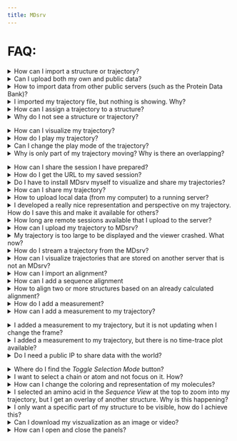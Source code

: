 ```yaml
---
title: MDsrv
---
```


# FAQ:

<div class='faq'>

<a name='t-import'></a>
<details>
    <summary>How can I import a structure or trajectory?</summary>
<p><div markdown="1">
You can find a detailed description on how to import structures and trajectories, inluding a video, in the tutorial section under <a href="tutorial.html#t-import">Importing structures and trajectories</a>.
</div></p></details>

<details>
    <summary>Can I upload both my own and public data?</summary>
<p><div markdown="1">
Yes, you can upload your own and public data. Check out the tutorial on <a href="tutorial.html#t-import">Importing structures and trajectories</a>.
</div></p></details>

<details>
    <summary>How to import data from other public servers (such as the Protein Data Bank)?</summary>
<p><div markdown="1">
It is possible to directly import data from public data bases like the PDB. Just follow the tutorial on <a href="tutorial.html#t-import">Importing structures and trajectories</a>.
</div></p></details>

<details>
    <summary>I imported my trajectory file, but nothing is showing. Why?</summary>
<p><div markdown="1">
When you upload a file with the coordinates for a trajectory, for example a _.xtc_ file, you must also import a structure to which you can match the coordinates. Otherwise, you will not see a representation of your data. 
You can find a detailes description on how to assign a trajectory to a structure, including a video, in the tutorial section under <a href="tutorial.html#t-assign-traj">Assign a trajectory to a structure</a>.
</div></p></details>

<details>
    <summary>How can I assign a trajectory to a structure?</summary>
<p><div markdown="1">
You can find a detailes description on how to assign a trajectory to a structure, including a video, in the tutorial section under <a href="tutorial.html#t-assign-traj">Assign a trajectory to a structure</a>.
</div></p></details>

<details>
    <summary>Why do I not see a structure or trajectory?</summary>
<p><div markdown="1">
If you do not see a structure after you imported , there may have been an error during the importing process. Check the _Log_ at the bottom to identify possible errors.

If you imported a coordinate file of a trajectory, you must also import a structure you can match the coordinates to. Follow the steps in the tutorial on <a href="tutorial.html#t-assign-traj">Assign a trajectory to a structure</a>.

If your structure was visible before and now it is not, you may need to check the _State Tree_ to see if your structure is still available. If you can find your structure, check the _visibility toggle_ (eye icon) and turn it on if necessary. If your structure is no longer available, you will need to import it again.
</div></p></details>

<a name='faq-vis-traj'></a>
<details>
    <summary>How can I visualize my trajectory?</summary>
<p><div markdown="1">
To visualize your trajectory follow the steps in the tutorials:
- <a href="tutorial.html#t-import">Importing structures and trajectories</a>
- <a href="tutorial.html#t-assign-traj">Assign a trajectory to a structure</a>
- <a href="tutorial.html#t-play">Play trajectory</a>
</div></p></details>

<details>
    <summary>How do I play my trajectory?</summary>
<p><div markdown="1">
You can find a detailed description on how to play a trajectory, inluding a video, in the tutorial section under <a href="tutorial.html#t-play">Play trajectory</a>.
</div></p></details>

<details>
    <summary>Can I change the play mode of the trajectory?</summary>
<p><div markdown="1">

Yes you can. After importing and assigning you trajectory, the _Select Animation_ button will appear.

<center><img src='images/animation_mode_1.png'></center>

1. Select the button to open an additional menu for changing the plan mode of the trajectory.
<center><img src='images/animation_mode_2.png'></center>
2. Select _Start_ to play the trajectory.
</div></p></details>

<details>
    <summary>Why is only part of my trajectory moving? Why is there an overlapping?</summary>
<p><div markdown="1">
After you have assigned your trajectory to your structure, you have not cleaned up the visualization. Currently, both the models of your static structure and your moving trajectory are displayed. To clean up your visualization, open the _State Tree_ on the left and turn off the visibility for your static structure to which you assigned the coordinates of your trajectory.

For a more detailed description on how to clean up the visulation, you can check out the tutorial on <a href="tutorial.html#t-assign-traj">Assign a trajectory to a structure</a>.
</div></p></details>

<a name='faq-share-session'></a>
<details>
    <summary>How can I share the session I have prepared?</summary>
<p><div markdown="1">
You can share your session in two ways. A detailed description on how to share a session, inluding a video, can be found in the tutorial section under <a href="tutorial.html#t-share-session">Sharing a session</a>.
</div></p></details>

<details>
    <summary>How do I get the URL to my saved session?</summary>
<p><div markdown="1">
After you saved your session to the MDsrv, you have to right-click on your session in the session list. A new tab will open with the URL you want to share.

For a more detailed description on how to save a session to the MDsrv and obtain the URL for sharing your session, you can check out the tutorial on <a href="tutorial.html#t-share-session">Sharing a session</a>.
</div></p></details>

<details>
    <summary>Do I have to install MDsrv myself to visualize and share my trajectories?</summary>
<p><div markdown="1">
No, you can use our server to visualize and share your trajectories. You can find different Tutorials on how to import and share structures and trajectories on the <a href="tutorial.html">Tutorial</a> page.
</div></p></details>

<details>
    <summary>How can I share my trajectory?</summary>
<p><div markdown="1">
You can share your trajectory by sharing your session. Check out the Tutorial <a href="tutorial.html#t-share-session">Sharing a session</a>.
</div></p></details>

<details>
    <summary>How to upload local data (from my computer) to a running server?</summary>
<p><div markdown="1">
To upload the data you have locally stored on your computer you first have to import the data into the client and prepare a session to your desires. Then you can store this session on a running server by following the steps in the tutorial on <a href="tutorial.html#t-share-session">Sharing a session</a>.

If you want to upload a trajectory to the MDsrv, because it is too large to vizualize without the client crashing, you can upload the trajectory to the MDsrv by following the steps in the tutorial <a href="tutorial.html#t-upload-traj">Upload a trajectory to the MDsrv</a>.
</div></p></details>

<details>
    <summary>I developed a really nice representation and perspective on my trajectory. How do I save this and make it available for others?</summary>
<p><div markdown="1">
Check out the FAQ: <a href="#faq-share-session">How can I share the session I have prepared?</a>
</div></p></details>

<details>
    <summary>How long are remote sessions available that I upload to the server?</summary>
<p><div markdown="1">

</div></p></details>

<details>
    <summary>How can I upload my trajectory to MDsrv?</summary>
<p><div markdown="1">
You can upload a trajectory to the MDsrv for streaming. Note that the trajectory must be publicly available on a server. Follow the steps in the tutorial <a href="tutorial.html#t-upload-traj">Upload a trajectory to the MDsrv</a>.
</div></p></details>

<details>
    <summary>My trajectory is too large to be displayed and the viewer crashed. What now?</summary>
<p><div markdown="1">
To visualize and share large trajectories, you either need to set up your own server or upload the trajectory to our MDsrv.

To set up your own MDsrv, check out the <a href="install.html">Install</a> page.

To upload the trajectory to our server, check out the tutorial <a href="tutorial.html#t-upload-traj">Upload a trajectory to the MDsrv</a>.
</div></p></details>

<details>
    <summary>How do I stream a trajectory from the MDsrv?</summary>
<p><div markdown="1">
You can find a detailed description on how to stream a trajectory from the MDsrv, inluding a video, in the tutorial section under <a href="tutorial.html#t-stream-traj">Stream a trajectory from the MDsrv</a>.
</div></p></details>

<details>
    <summary>How can I visualize trajectories that are stored on another server that is not an MDsrv?</summary>
<p><div markdown="1">
You can download the trajectory to your computer and follow the steps on <a href="#faq-vis-traj">how to visualize your trajectory</a>.

If the trajectory is too large to vizualize it this way, you can upload it to our MDsrv by follow the steps in the tutorial <a href="tutorial.html#t-upload-traj">Upload a trajectory to the MDsrv</a>.

You can also set up your own MDsrv to stream the trajectory. Check out the <a href="install.html">Installation</a> page.
</div></p></details>

<details>
    <summary>How can I import an alignment?</summary>
<p><div markdown="1">
Import the Clustal file (_.aln_) using the _Open Local Files_ menu in the _Home_ panel on the left-hand side. 

To match the alignemnt to structures, check out the tutorial on <a href="tutorial.html#t-alignment">Superpose structures based on a sequence alignment</a>.
</div></p></details>

<details>
    <summary>How can I add a sequence alignment</summary>
<p><div markdown="1">
You can find a detailed description on how to add a sequence alinment, inluding a video, in the tutorial section under <a href="tutorial.html#t-alignment">Superpose structures based on a sequence alignment</a>.
</div></p></details>

<details>
    <summary>How to align two or more structures based on an already calculated alignment?</summary>
<p><div markdown="1">
You can find a detailed description on how to align two or more structures based on an already calculated alignment, inluding a video, in the tutorial section under <a href="tutorial.html#t-alignment">Superpose structures based on a sequence alignment</a>.
</div></p></details>

<details>
    <summary>How do I add a measurement?</summary>
<p><div markdown="1">
You can find a detailed description on how to add a measurement, inluding a video, in the tutorial section under <a href="tutorial.html#t-plot">Add a time-trace plot of a measurement for a trajectory</a>. The first part of the tutorial describes how a measurement is added. 
</div></p></details>

<details>
    <summary>How can I add a measurement to my trajectory?</summary>
<p><div markdown="1">
You can find a detailed description on how to add a measurement to a trajectory, inluding a video, in the tutorial section under <a href="tutorial.html#t-plot">Superpose structures based on a sequence alignment</a>. The first part covers the adding of a measurement to the trajectory.
</div></p></details>

<a name='faq_measurement_fix'></a>
<details>
    <summary>I added a measurement to my trajectory, but it is not updating when I change the frame?</summary>
<p><div markdown="1">
If you imported and assigned the trajectory correctly, you may not have cleaned up your visualization and added the measurement to your static structure to which you assigned the coordinates of your trajectory. 

If you have cleaned up the visualization and this still occurs, you probably selected the structures for your measurement using the _Sequence View_ at the top. Even if you have cleaned up the visualization, the _Sequence View_ still contains all the sequences from the static structure, and you probably added the measurement to it. To change the sequences in the _Sequence View_ to your trajectory, select the drop-down menu to the right of _Sequence of_. The tricky part is that they both have the same name. Once you have selected your trajectory in the _Sequence View_, make sure that the visibility of your static structure is turned off. Then hover over the sequence in the _Sequence View_ and check to see if the corresponding residues are highlighted in the displayed trajectory. If so, then the sequences in the _Sequence View_ are from your trajectory. Now you can add the measurement again.

<center>
    <figure class='video_container'>
        <video width='75%' controls='true' allowfullscreen='true' poster='./videos/poster/measurement_fix.png'>
            <source src='./videos/measurement_fix.mp4' type='video/mp4'>
        </video>
    </figure>
</center>
</div></p></details>

<details>
    <summary>I added a measurement to my trajectory, but there is no time-trace plot available?</summary>
<p><div markdown="1">
If you imported and assigned the trajectory correctly, you may not have cleaned up your visualization and added the measurement to your static structure to which you assigned the coordinates of your trajectory. 

To fix your problem, check out the steps or the video in FAQ: <a href="#faq_measurement_fix">I added a measurement to my trajectory, but it is not updating when I change the frame?</a>
</div></p></details>

<details>
    <summary>Do I need a public IP to share data with the world?</summary>
<p><div markdown="1">
To make your server globally visible you need a public IP. Otherwise it is only visible to devices within your local network.
</div></p></details>

<a name='faq_selection_mode_button'></a>
<details>
    <summary>Where do I find the <i>Toggle Selection Mode</i> button?</summary>
<p><div markdown="1">
<center><img src='images/toggle_selection_mode_2.png'></center>
</div></p></details>

<details>
    <summary>I want to select a chain or atom and not focus on it. How?</summary>
<p><div markdown="1">

If you are trying to select a structures, but he camera is always focusing on it, you forgot to toggle the _Selction Mode_. To active the _Selection Mode_, click the _Toggle Selection Mode_ button (check out the FAQ on <a href="#faq_selection_mode_button">Where do I find the <i>Toggle Selection Mode</i> button?</a>). The _Selection Mode_ is active as long as the _Selection Mode Menu_ is visible at the top of the white canvas. 
<center><img src='images/selection_menu.png'></center>
</div></p></details>

<details>
    <summary>How can I change the coloring and representation of my molecules?</summary>
<p><div markdown="1">
There are multiple ways to change the coloring of the representation of your molecules.
You can descide between changing the color of a whole component or just a selection you made.

- To change the color of a whole component:
    1. Open the _Components_ menu in the _Structure Tools_ panel on the right side. 
    2. There you will find a list of all components in the scene. 
    <center><img src='images/components_coloring_1.png'></center>
    3. Select the _Options_ button for the component you want to color (button with three dots). A submenu will appear. 
    <center><img src='images/components_coloring_2.png'></center>
    <center><img src='images/components_coloring_3.png'></center>
    4. Select _Set Coloring_ and choose the coloring of your liking. 
    <center><img src='images/components_coloring_4.png'></center>

- If you only want to change the color of a single part of one Model:
    1. Open the _State Tree_ panel on the left side.
    2. Find the representation you want to change the coloring for. 
    <center><img src='images/state_tree_coloring_1.png'></center>
    3. Select the repesentation. A sub menu will appear under it. 
    4. Select _Update 3D Representation_ to open another sub menu. 
    <center><img src='images/state_tree_coloring_2.png'></center>
    5. Now you can choose the coloring of your liking. 
    <center><img src='images/state_tree_coloring_3.png'></center>

- It is also possible to change the color of a selection you made:
    1. Select the _Toggle Selection Mode_ button. 
    <center><img src='images/toggle_selection_mode.png'></center>
    2. Select the part of your structure you want to color.
    3. Select the _Apply Theme to Selection_ button. 
    <center><img src='images/apply_theme_to_selection.png'></center>
    4. Choose a color of your liking.
    5. Select the _Apply theme_ button. 
</div></p></details>

<details>
    <summary>I selected an amino acid in the <i>Sequence View</i> at the top to zoom into my trajectory, but I get an overlay of another structure. Why is this happening?</summary>
<p><div markdown="1">
This can happen if you have not selected the correct structure for the _Sequence View_. Select the drop-down menu on the right side of the _Sequence of_ dialog in the _Sequence View_ to change which structure or trajectory is displayed in it. Check that the correct sequence is displayed by hovering the over the residues and check that they are highlighted appropriately in the visible trajectory. If so, you have selected the correct trajectory for the _Sequence View_. Now, if you select the amino acid in the _Sequence View_ again, you should not get an overlay.
</div></p></details>

<details>
    <summary>I only want a specific part of my structure to be visible, how do I achieve this?</summary>
<p><div markdown="1">

</div></p></details>

<details>
    <summary>Can I download my viszualization as an image or video?</summary>
<p><div markdown="1">
If you want to save your scene as an image, preprare the scene as you want to save it. Then select the _Screenshot_ button and select _Download_ to save the image.
<center><img src='images/screenshot.png'></center>

You can also download an animation for your scene.
1. Open the _Structure Tools_ panel on the right side.
2. Open the _Export Animation_ menu.
    - There are multiple animations available:
        - Animate Trajectory
        - Camera Spin
        - Camera Rock
        - State Snapshots
        - Unwind Assembly
        - Spin Structure
    <center><img src='images/export_animation_1.png'></center>

3. Change the options as wanted.
4. Select _Render_.
5. Wait until the scene is rendered.
6. Select _Save Animation_ to download the video. 
    <center><img src='images/export_animation_2.png'></center>

</div></p></details>

<details>
    <summary>How can I open and close the panels?</summary>
<p><div markdown="1">
There are multiple ways to open and close the menu panels.

On the far left side, you can find an overview for all panels:
<center><img src='images/panels_2.png'></center>
- Home 
- State Tree
- Plugin Settings
- Help
- Log
- Extensions
- Structure Tools

On default, all panels are closed except for the _Log_ panel. Selecting the icon for the respective panel opens or closes it. The icon is displayed in white when the panel is open. 

<center><img src='images/panels_4.png' alt='In this example the Home, Log, and Extensions panel is open.'></center>

Additionally, you can close the panels (except the _Log_) by clicking on their headers: 
<center><img src='images/panels_3.png'></center>

You can open the left, _Extensions_, and _Strucure Tools_ panels by clicking on the buttons in the white canvas on their respective sides. 
<center><img src='images/panels_1.png'></center>

</div></p></details>

</div>
